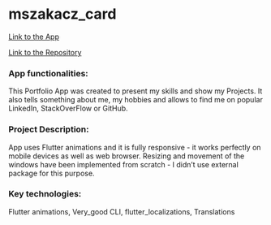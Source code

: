 # mszakacz_card

[Link to the App](https://mszakacz-portfolio.web.app/#/)

[Link to the Repository](https://github.com/mszakacz/mszakacz_card#readme)

### App functionalities:
This Portfolio App was created to present my skills and show my Projects. It also tells something about me, my hobbies and allows to find me on popular LinkedIn, StackOverFlow or GitHub.

### Project Description:
App uses Flutter animations and it is fully responsive - it works perfectly on mobile devices as well as web browser. 
Resizing and movement of the windows have been implemented from scratch - I didn’t use external package for this purpose.  

### Key technologies:
Flutter animations, Very_good CLI, flutter_localizations, Translations